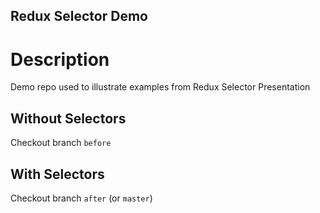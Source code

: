 Redux Selector Demo
-------------------

# Description

Demo repo used to illustrate examples from Redux Selector Presentation 

## Without Selectors

Checkout branch `before`


## With Selectors

Checkout branch `after` (or `master`)